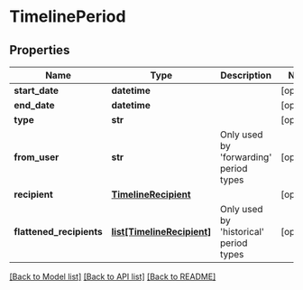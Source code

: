 # TimelinePeriod

## Properties
Name | Type | Description | Notes
------------ | ------------- | ------------- | -------------
**start_date** | **datetime** |  | [optional] 
**end_date** | **datetime** |  | [optional] 
**type** | **str** |  | [optional] 
**from_user** | **str** | Only used by &#39;forwarding&#39; period types | [optional] 
**recipient** | [**TimelineRecipient**](TimelineRecipient.md) |  | [optional] 
**flattened_recipients** | [**list[TimelineRecipient]**](TimelineRecipient.md) | Only used by &#39;historical&#39; period types | [optional] 

[[Back to Model list]](../README.md#documentation-for-models) [[Back to API list]](../README.md#documentation-for-api-endpoints) [[Back to README]](../README.md)



